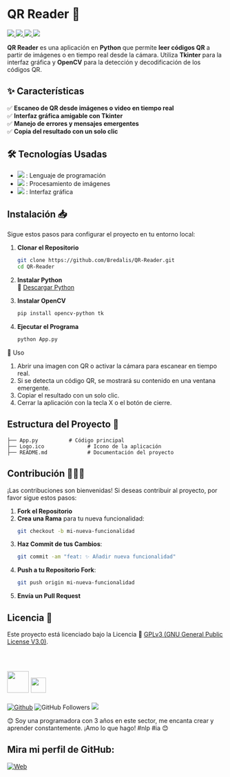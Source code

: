 # **QR Reader** 📸  

<a href="https://www.python.org/downloads/">
  <img src="https://img.shields.io/badge/Python-3776AB?style=for-the-badge&logo=python&logoColor=white">
</a>
<a href="https://opencv.org/">
  <img src="https://img.shields.io/badge/OpenCV-5A5A5A?style=for-the-badge&logo=opencv&logoColor=white">
</a>
<a href="https://docs.python.org/3/library/tkinter.html">
  <img src="https://img.shields.io/badge/Tkinter-ffcc00?style=for-the-badge&logo=python&logoColor=black">
</a>

<img src="https://i.pinimg.com/474x/0d/6f/45/0d6f45ec4ad121dbc505e16a5a852776.jpg">

**QR Reader** es una aplicación en **Python** que permite **leer códigos QR** a partir de imágenes o en tiempo real desde la cámara. Utiliza **Tkinter** para la interfaz gráfica y **OpenCV** para la detección y decodificación de los códigos QR.

## ✨ **Características**  

✅ **Escaneo de QR desde imágenes o video en tiempo real**  
✅ **Interfaz gráfica amigable con Tkinter**  
✅ **Manejo de errores y mensajes emergentes**  
✅ **Copia del resultado con un solo clic**

## 🛠 **Tecnologías Usadas**  

- <img src="https://img.shields.io/badge/Python-3776AB?style=flat-square&logo=python&logoColor=white"> : Lenguaje de programación  
- <img src="https://img.shields.io/badge/OpenCV-5A5A5A?style=flat-square&logo=opencv&logoColor=white"> : Procesamiento de imágenes  
- <img src="https://img.shields.io/badge/Tkinter-ffcc00?style=flat-square&logo=python&logoColor=black"> : Interfaz gráfica

## **Instalación** 📥  

Sigue estos pasos para configurar el proyecto en tu entorno local:  

1. **Clonar el Repositorio**  
   ```bash
   git clone https://github.com/Bredalis/QR-Reader.git
   cd QR-Reader
   ```  
2. **Instalar Python**  
   📌 [Descargar Python](https://www.python.org/downloads/)

3. **Instalar OpenCV**
   ```bash
   pip install opencv-python tk
   ``` 

4. **Ejecutar el Programa**  
   ```bash
   python App.py
   ``` 

📌 Uso

1. Abrir una imagen con QR o activar la cámara para escanear en tiempo real.
2. Si se detecta un código QR, se mostrará su contenido en una ventana emergente.
3. Copiar el resultado con un solo clic.
4. Cerrar la aplicación con la tecla X o el botón de cierre.

## **Estructura del Proyecto** 📁

```
├── App.py          # Código principal
├── Logo.ico              # Icono de la aplicación
├── README.md             # Documentación del proyecto
```

## **Contribución** 🙋🏻‍♂️

¡Las contribuciones son bienvenidas! Si deseas contribuir al proyecto, por favor sigue estos pasos:

1. **Fork el Repositorio**
2. **Crea una Rama** para tu nueva funcionalidad:
    ```bash
    git checkout -b mi-nueva-funcionalidad
    ```
3. **Haz Commit de tus Cambios**:
    ```bash
    git commit -am "feat: ✨ Añadir nueva funcionalidad"
    ```
4. **Push a tu Repositorio Fork**:
    ```bash
    git push origin mi-nueva-funcionalidad
    ```
5. **Envía un Pull Request**

## Licencia 📜

Este proyecto está licenciado bajo la Licencia 📜 <a href="https://www.gnu.org/licenses/gpl-3.0.en.html" target="_blank">GPLv3 (GNU General Public License V3.0)</a>.

<br>

## <img src="https://avatars.githubusercontent.com/u/111624948?s=400&u=cd081f79392220d8cd2a22f2a8d5d3b18814350a&v=4" width="50" height="50"> <img src="https://readme-typing-svg.demolab.com?font=Roboto+Slab&color=%23FFFFFF&size=35&center=true&vCenter=true&width=450&duration=1500&pause=1000&lines=Hola,+soy;Bredalis+Gautreaux!" width="auto" height="35"/>
[![Github](https://img.shields.io/github/followers/Bredalis?label=Follow&style=social)](https://github.com/Bredalis)
![GitHub Followers](https://img.shields.io/github/stars/bredalis?style=social)
<a href="https://www.linkedin.com/in/bredalis-gautreaux/" target="_blank">
  <img src="https://img.shields.io/badge/-LinkedIn-blue?style=flat-square&logo=Linkedin&logoColor=white">
</a>

😊 Soy una programadora con 3 años en este sector, me encanta crear y aprender constantemente. ¡Amo lo que hago! #nlp #ia 😊

## Mira mi perfil de GitHub:
[![Web](https://img.shields.io/badge/GitHub-Bredalis-14a1f0?style=for-the-badge&logo=github&logoColor=white&labelColor=101010)](https://github.com/bredalis)

